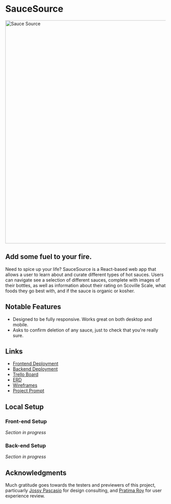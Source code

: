 # SauceSource

<img width="700" alt="Sauce Source" src="https://user-images.githubusercontent.com/794551/186691778-5b3bb14b-3091-4465-934f-df2ff3cb38fb.png">

## Add some fuel to your fire.

Need to spice up your life? SauceSource is a React-based web app that allows a user to learn about and curate different types of hot sauces. Users can navigate see a selection of different sauces, complete with images of their bottles, as well as information about their rating on Scoville Scale, what foods they go best with, and if the sauce is organic or kosher.

## Notable Features

- Designed to be fully responsive. Works great on both desktop and mobile.
- Asks to confirm deletion of any sauce, just to check that you're really sure.

## Links

- [Frontend Deployment](https://saucesource.netlify.app/)
- [Backend Deployment](https://saucesource-backend.herokuapp.com/)
- [Trello Board](https://trello.com/b/75UsM2Ye/saucesource)
- [ERD](https://miro.com/app/board/uXjVPdYXzrM=/?share_link_id=26192569397)
- [Wireframes](https://wireframe.cc/DEJeRW)
- [Project Prompt](https://github.com/joinpursuit/8-3-full-stack-portfolio)

## Local Setup

### Front-end Setup

_Section in progress_

### Back-end Setup

_Section in progress_

## Acknowledgments

Much gratitude goes towards the testers and previewers of this project, particuarly [Jossy Pascasio](https://github.com/named-josie) for design consulting, and [Pratima Roy](https://github.com/PratimaRoy) for user experience review.
